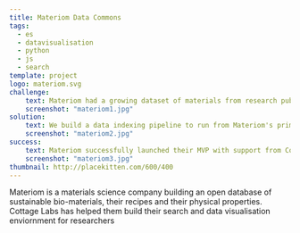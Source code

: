 ```yaml
---
title: Materiom Data Commons
tags:
  - es
  - datavisualisation
  - python
  - js
  - search
template: project
logo: materiom.svg
challenge:
    text: Materiom had a growing dataset of materials from research publications and from user submissions, and they wanted a way for end users to find materials by their properties, and to comparatively graph them against each other.  This would enable scientists to find materials which had suitable properties for their needs, and to select the most appropriate ones by comparison to other matierials and to their non-renewable alternatives.
    screenshot: "materiom1.jpg"
solution:
    text: We build a data indexing pipeline to run from Materiom's primary database into a custom built search and visualisation environment.  This allowed us to provide novel searching tools (such as searching by material property), and to combine with a researcher-focused comparison view using contour plots.  Reseachers would select a number of materials from search, and then switch to comparison view, where multiple properties can be plotted against each other.  Behind the scenes this involved a lot of data normalisation to ensure coherent and comparable results.
    screenshot: "materiom2.jpg"
success:
    text: Materiom successfully launched their MVP with support from Cottage Labs, and are growing their database with input from users and Machine Learning algorithms reviewing the materials science literature.  We are now looking together at future work to make the data even more valuable to researchers.
    screenshot: "materiom3.jpg"
thumbnail: http://placekitten.com/600/400
---
```


Materiom is a materials science company building an open database of sustainable bio-materials, their recipes and their physical properties.  Cottage Labs has helped them build their search and data visualisation enviornment for researchers